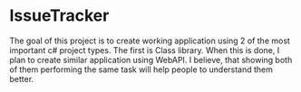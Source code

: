 # IssueTracker
 
The goal of this project is to create working application using 2 of the most important c# project types.
The first is Class library. When this is done, I plan to create similar application using WebAPI. 
I believe, that showing both of them performing the same task will help people to understand them better.
